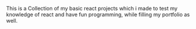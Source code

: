 This is a Collection of my basic react projects which i made to test my knowledge of react and have fun programming, while filling my portfolio as well.
